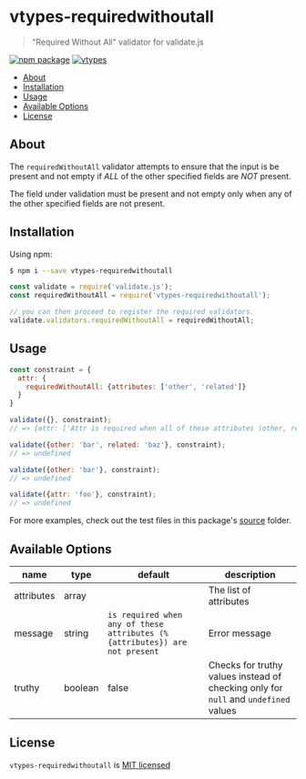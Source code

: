 # vtypes-requiredwithoutall

> "Required Without All" validator for validate.js

[![npm package][npm-badge]][npm-link]
[![vtypes][vtypes-badge]][repository]

- [About](#about)
- [Installation](#installation)
- [Usage](#usage)
- [Available Options](#available-options)
- [License](#license)

## About

The `requiredWithoutAll` validator attempts to ensure that the input
is be present and not empty if _ALL_ of the other specified
fields are _NOT_ present.


The field under validation must be present and not empty
only when any of the other specified fields are not present.

## Installation

Using npm:

```sh
$ npm i --save vtypes-requiredwithoutall
```

```js
const validate = require('validate.js');
const requiredWithoutAll = require('vtypes-requiredwithoutall');

// you can then proceed to register the required validators.
validate.validators.requiredWithoutAll = requiredWithoutAll;
```

## Usage

```js
const constraint = {
  attr: {
    requiredWithoutAll: {attributes: ['other', 'related']}
  }
}

validate({}, constraint);
// => {attr: ['Attr is required when all of these attributes (other, related) are not present']}

validate({other: 'bar', related: 'baz'}, constraint);
// => undefined

validate({other: 'bar'}, constraint);
// => undefined

validate({attr: 'foo'}, constraint);
// => undefined
```

For more examples, check out the test files in this package's [source][src] folder.

## Available Options

| name       | type    | default                                                                    | description                                                                         |
| ---------- | ------- | -------------------------------------------------------------------------- | ----------------------------------------------------------------------------------- |
| attributes | array   |                                                                            | The list of attributes                                                              |
| message    | string  | `is required when any of these attributes (%{attributes}) are not present` | Error message                                                                       |
| truthy     | boolean | false                                                                      | Checks for truthy values instead of checking only for `null` and `undefined` values |

## License

`vtypes-requiredwithoutall` is [MIT licensed][license]

[npm-badge]: https://img.shields.io/npm/v/vtypes-requiredwithoutall.svg?style=flat-square
[npm-link]: https://www.npmjs.com/package/vtypes-requiredwithoutall
[repository]: https://github.com/yeojz/vtypes
[vtypes-badge]: https://img.shields.io/badge/vtypes-repo-blue.svg?style=flat-square
[license]: https://github.com/yeojz/vtypes/blob/master/LICENSE
[src]: https://github.com/yeojz/vtypes/tree/master/packages/vtypes-requiredwithoutall/src
